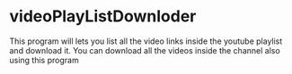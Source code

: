 # videoPlayListDownloder
This program will lets you list all the video links inside the youtube playlist and download it.
You can download all the videos inside the channel also using this program

